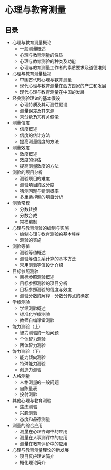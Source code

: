 # 心理与教育测量

## 目录

- 心理与教育测量概论
    - 一般测量概述
    - 心理与教育测量的性质
    - 心理与教育测验的种类及功能
    - 心理与教育测量工作者的素质要求及道德准则
- 心理与教育测量检视
    - 中国古代的心理与教育测量
    - 现代心理与教育测量在西方国家的产生和发展
    - 现代心理与教育测量在中国的发展
- 经典测验理论的基本假设
    - 心理特质及其可测性假设
    - 测量误差及其来源
    - 真分数及其有关假设
- 测量信度
    - 信度概述
    - 信度的估计方法
    - 提高测量信度的方法
- 测量效度
    - 效度概述
    - 效度的评估
    - 提高测量效度的方法
- 测验的项目分析
    - 测验项目的难度
    - 测验项目的区分度
    - 猜测问题与猜测概率
    - 多重选择题的项目分析
- 测验常模
    - 分数转换
    - 分数合成
    - 常模编制
- 心理与教育测验的编制与实施
    - 编制心理与教育测验的基本程序
    - 测验的实施
- 测验等值
    - 测验等值概述
    - 测验等值关系计算的基本方法
    - 常用测验等值设计介绍
- 目标参照测验
    - 目标参照测验概述
    - 目标参照测验的项目分析
    - 目标参照测验的信度与效度
    - 测验分数的解释 - 分数分界点的确定
- 学绩测验
    - 学绩测验概述
    - 标准化学绩测验
    - 教师自编课堂测验
- 能力测验（上）
    - 智力测验的一般问题
    - 个体智力测验
    - 团体智力测验
- 能力测验（下）
    - 能力倾向测验
    - 特殊能力测验
    - 创造力测验
- 人格测量
    - 人格测量的一般问题
    - 自陈量表
    - 投射测验
- 其他心理与教育测验
    - 焦虑测验
    - 兴趣测验
    - 态度和品德测量
- 测量的综合应用
    - 测量在心理咨询中的应用
    - 测量在人事测评中的应用
    - 测量在教育评价中的应用
- 心理与教育测量理论的新发展 
    - 项目反应理论简介
    - 概化理论简介
